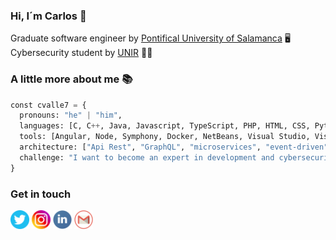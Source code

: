 ### Hi, I´m Carlos 👋

Graduate software engineer by [Pontifical University of Salamanca](https://www.upsa.es/ "Pontifical University of Salamanca") 🖥️ <br>
Cybersecurity student by [UNIR](https://www.unir.net/ "UNIR") 🔐🦠

### A little more about me 📚

```python
const cvalle7 = {
  pronouns: "he" | "him",
  languages: [C, C++, Java, Javascript, TypeScript, PHP, HTML, CSS, Python, SQL, NoSQL],
  tools: [Angular, Node, Symphony, Docker, NetBeans, Visual Studio, Visual Studio Code],
  architecture: ["Api Rest", "GraphQL", "microservices", "event-driven"],
  challenge: "I want to become an expert in development and cybersecurity"
}
```


### Get in touch

<div class="social">
<a href="https://twitter.com/karlos_valle16"><img src="https://github.com/cvalle7/imgs/blob/main/291710_twitter_social%20media_tweet_bird_social_icon.png" width="30px"/></a>
<a href="https://www.instagram.com/carlosvalle.11/"><img src="https://github.com/cvalle7/imgs/blob/main/3225191_app_instagram_logo_media_popular_icon.png" width="30px"/></a>
<a href="https://www.linkedin.com/in/carlos-valle-bueno"><img src="https://github.com/cvalle7/imgs/blob/main/570628_link_linked%20in_linkedin_social_icon.png" width="30px"/></a>
<a href="mailto:cvb016@gmail.com"><img src="https://github.com/cvalle7/imgs/blob/main/1220340_gmail_google_mail_icon.png" width="30px"/></a>
</div>      
